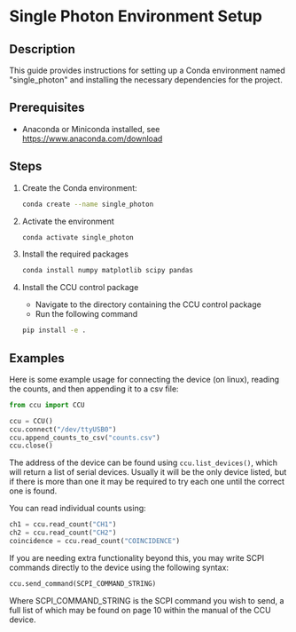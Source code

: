 # Single Photon Environment Setup

## Description

This guide provides instructions for setting up a Conda environment named "single_photon" and installing the necessary dependencies for the project.

## Prerequisites

- Anaconda or Miniconda installed, see <https://www.anaconda.com/download>

## Steps

1. Create the Conda environment:

   ```bash
   conda create --name single_photon
   ```

2. Activate the environment

    ```bash
    conda activate single_photon
    ```

3. Install the required packages

    ```bash
    conda install numpy matplotlib scipy pandas
    ```

4. Install the CCU control package
    - Navigate to the directory containing the CCU control package
    - Run the following command

    ```bash
    pip install -e .
    ```

## Examples

Here is some example usage for connecting the device (on linux), reading the counts, and then appending it to a csv file:

```python
from ccu import CCU

ccu = CCU()
ccu.connect("/dev/ttyUSB0")
ccu.append_counts_to_csv("counts.csv")
ccu.close()
```

The address of the device can be found using `ccu.list_devices()`, which will return a list of serial devices. Usually it will be the only device listed, but if there is more than one it may be required to try each one until the correct one is found.

You can read individual counts using:

```python
ch1 = ccu.read_count("CH1")
ch2 = ccu.read_count("CH2")
coincidence = ccu.read_count("COINCIDENCE")
```

If you are needing extra functionality beyond this, you may write SCPI commands directly to the device using the following syntax:

```python
ccu.send_command(SCPI_COMMAND_STRING)
```

Where SCPI_COMMAND_STRING is the SCPI command you wish to send, a full list of which may be found on page 10 within the manual of the CCU device.
